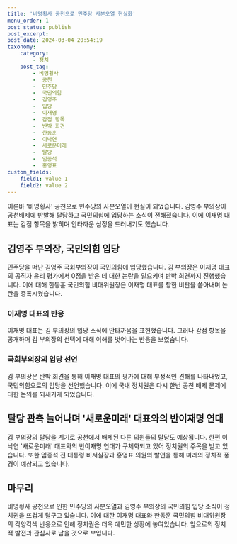 ```yaml
---
title: '비명횡사 공천으로 민주당 사분오열 현실화'
menu_order: 1
post_status: publish
post_excerpt: 
post_date: 2024-03-04 20:54:19
taxonomy:
    category:
        - 정치
    post_tag:
        - 비명횡사
        -  공천
        -  민주당
        -  국민의힘
        -  김영주
        -  입당
        -  이재명
        -  감점 항목
        -  반박 회견
        -  한동훈
        -  이낙연
        -  새로운미래
        -  탈당
        -  임종석
        -  홍영표
custom_fields:
    field1: value 1
    field2: value 2
---
```


이른바 '비명횡사' 공천으로 민주당의 사분오열이 현실이 되었습니다. 김영주 부의장이 공천배제에 반발해 탈당하고 국민의힘에 입당하는 소식이 전해졌습니다. 이에 이재명 대표는 감점 항목을 밝히며 안타까운 심정을 드러내기도 했습니다.
## 김영주 부의장, 국민의힘 입당
민주당을 떠난 김영주 국회부의장이 국민의힘에 입당했습니다. 김 부의장은 이재명 대표의 공직자 윤리 평가에서 0점을 받은 데 대한 논란을 일으키며 반박 회견까지 진행했습니다. 이에 대해 한동훈 국민의힘 비대위원장은 이재명 대표를 향한 비판을 쏟아내며 논란을 증폭시켰습니다.
### 이재명 대표의 반응
이재명 대표는 김 부의장의 입당 소식에 안타까움을 표현했습니다. 그러나 감점 항목을 공개하며 김 부의장의 선택에 대해 이해를 벗어나는 반응을 보였습니다.
### 국회부의장의 입당 선언
김 부의장은 반박 회견을 통해 이재명 대표의 평가에 대해 부정적인 견해를 나타내었고, 국민의힘으로의 입당을 선언했습니다. 이에 국내 정치권은 다시 한번 공천 배제 문제에 대한 논의를 되새기게 되었습니다.
## 탈당 관측 늘어나며 '새로운미래' 대표와의 반이재명 연대
김 부의장의 탈당을 계기로 공천에서 배제된 다른 의원들의 탈당도 예상됩니다. 한편 이낙연 '새로운미래' 대표와의 반이재명 연대가 구체화되고 있어 정치권의 주목을 받고 있습니다. 또한 임종석 전 대통령 비서실장과 홍영표 의원의 발언을 통해 미래의 정치적 풍경이 예상되고 있습니다.
## 마무리
비명횡사 공천으로 인한 민주당의 사분오열과 김영주 부의장의 국민의힘 입당 소식이 정치권을 뜨겁게 달구고 있습니다. 이에 대한 이재명 대표와 한동훈 국민의힘 비대위원장의 각양각색 반응으로 인해 정치권은 더욱 예민한 상황에 놓여있습니다. 앞으로의 정치적 발전과 관심사로 남을 것으로 보입니다.
